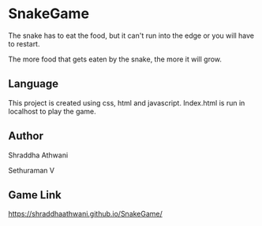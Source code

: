 # SnakeGame

The snake has to eat the food, but it can't run into the edge or you will have to restart.

The more food that gets eaten by the snake, the more it will grow.


## Language

This project is created using css, html and javascript. Index.html is run in localhost to play the game.


## Author

Shraddha Athwani

Sethuraman V


## Game Link
https://shraddhaathwani.github.io/SnakeGame/
